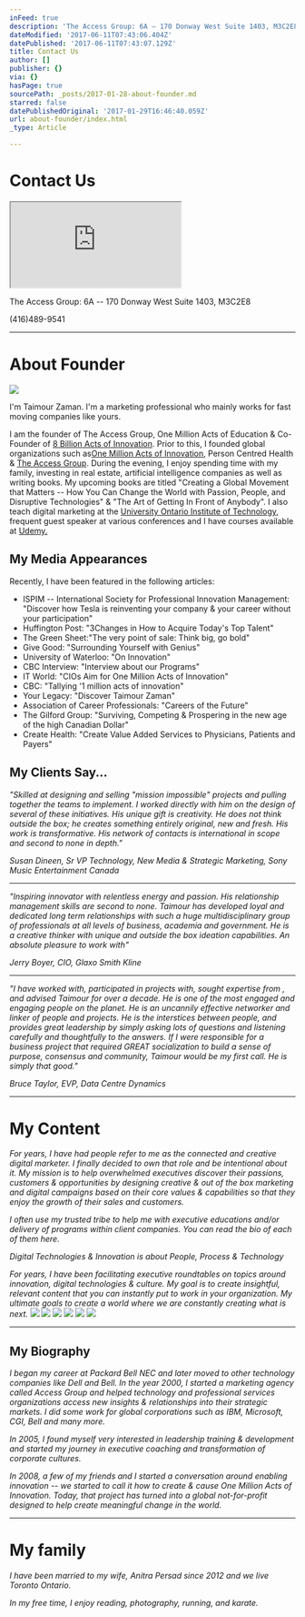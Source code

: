 ```yaml
---
inFeed: true
description: 'The Access Group: 6A – 170 Donway West Suite 1403, M3C2E8'
dateModified: '2017-06-11T07:43:06.404Z'
datePublished: '2017-06-11T07:43:07.129Z'
title: Contact Us
author: []
publisher: {}
via: {}
hasPage: true
sourcePath: _posts/2017-01-28-about-founder.md
starred: false
datePublishedOriginal: '2017-01-29T16:46:40.059Z'
url: about-founder/index.html
_type: Article

---
```

# Contact Us

<iframe src="https://the-grid.github.io/ed-location/?latitude=43.735389&amp;longitude=-79.348046&amp;zoom=16&amp;address=170%20The%20Donway%20W%2C%20Toronto%2C%20Ontario%20M3C%202G3%2C%20Canada" style=""></iframe>

The Access Group: 6A -- 170 Donway West Suite 1403, M3C2E8

(416)489-9541

---

# About Founder
![](https://the-grid-user-content.s3-us-west-2.amazonaws.com/cfeb3a74-489f-423b-836d-a816ab0aaf6f.jpg)

I'm Taimour Zaman. I'm a marketing professional who mainly works for fast moving companies like yours.

I am the founder of The Access Group, One Million Acts of Education & Co-Founder of [8 Billion Acts of Innovation][0]. Prior to this, I founded global organizations such as[One Million Acts of Innovation][1], Person Centred Health & [The Access Group][2]. During the evening, I enjoy spending time with my family, investing in real estate, artificial intelligence companies as well as writing books. My upcoming books are titled "Creating a Global Movement that Matters -- How You Can Change the World with Passion, People, and Disruptive Technologies" & "The Art of Getting In Front of Anybody". I also teach digital marketing at the [University Ontario Institute of Technology][3], frequent guest speaker at various conferences and I have courses available at [Udemy.][4]

## **My Media Appearances**

Recently, I have been featured in the following articles:

* ISPIM -- International Society for Professional Innovation Management: "Discover how Tesla is reinventing your company & your career without your participation"
* Huffington Post: "3Changes in How to Acquire Today's Top Talent"
* The Green Sheet:"The very point of sale: Think big, go bold"
* Give Good: "Surrounding Yourself with Genius"
* University of Waterloo: "On Innovation"
* CBC Interview: "Interview about our Programs"
* IT World: "CIOs Aim for One Million Acts of Innovation"
* CBC: "Tallying '1 million acts of innovation"
* Your Legacy: "Discover Taimour Zaman"
* Association of Career Professionals: "Careers of the Future"
* The Gilford Group: "Surviving, Competing & Prospering in the new age of the high Canadian Dollar"
* Create Health: "Create Value Added Services to Physicians, Patients and Payers"

## My Clients Say...

_"Skilled at designing and selling "mission impossible" projects and pulling together the teams to implement. I worked directly with him on the design of several of these initiatives. His unique gift is creativity. He does not think outside the box; he creates something entirely original, new and fresh. His work is transformative. His network of contacts is international in scope and second to none in depth."_

_Susan Dineen, Sr VP Technology, New Media & Strategic Marketing, Sony Music Entertainment Canada_

---

_"Inspiring innovator with relentless energy and passion. His relationship management skills are second to none. Taimour has developed loyal and dedicated long term relationships with such a huge multidisciplinary group of professionals at all levels of business, academia and government. He is a creative thinker with unique and outside the box ideation capabilities. An absolute pleasure to work with"_

_Jerry Boyer, CIO, Glaxo Smith Kline_

---

_"I have worked with, participated in projects with, sought expertise from , and advised Taimour for over a decade. He is one of the most engaged and engaging people on the planet. He is an uncannily effective networker and linker of people and projects. He is the interstices between people, and provides great leadership by simply asking lots of questions and listening carefully and thoughtfully to the answers. If I were responsible for a business project that required GREAT socialization to build a sense of purpose, consensus and community, Taimour would be my first call. He is simply that good."_

_Bruce Taylor, EVP, Data Centre Dynamics_

---

# My Content

_For years, I have had people refer to me as the connected and creative digital marketer. I finally decided to own that role and be intentional about it. My mission is to help overwhelmed executives discover their passions, customers & opportunities by designing creative & out of the box marketing and digital campaigns based on their core values & capabilities so that they enjoy the growth of their sales and customers._

_I often use my trusted tribe to help me with executive educations and/or delivery of programs within client companies. You can read the bio of each of them here._

_Digital Technologies & Innovation is about People, Process & Technology_

_For years, I have been facilitating executive roundtables on topics around innovation, digital technologies & culture. My goal is to create insightful, relevant content that you can instantly put to work in your organization. My ultimate goals to create a world where we are constantly creating what is next._
![](https://the-grid-user-content.s3-us-west-2.amazonaws.com/c1d2c4e4-61d7-40fc-9825-6861fe037fca.jpg)
![](https://the-grid-user-content.s3-us-west-2.amazonaws.com/aa6dc848-deeb-44cc-a2eb-b14a70a70785.jpg)
![](https://the-grid-user-content.s3-us-west-2.amazonaws.com/c13b973e-ab85-4ef3-b6cc-2e2073240656.jpg)
![](https://the-grid-user-content.s3-us-west-2.amazonaws.com/da55595e-9f6f-4ce8-8872-adede0fc5ee8.jpg)
![](https://the-grid-user-content.s3-us-west-2.amazonaws.com/6fe69f06-d5fc-4f34-b95c-1ef2e5ca3c4e.jpg)
![](https://the-grid-user-content.s3-us-west-2.amazonaws.com/49996914-cb96-4546-8ea5-aa769b12faac.jpg)

---

## My Biography

_I began my career at Packard Bell NEC and later moved to other technology companies like Dell and Bell. In the year 2000, I started a marketing agency called Access Group and helped technology and professional services organizations access new insights & relationships into their strategic markets. I did some work for global corporations such as IBM, Microsoft, CGI, Bell and many more._

_In 2005, I found myself very interested in leadership training & development and started my journey in executive coaching and transformation of corporate cultures._

_In 2008, a few of my friends and I started a conversation around enabling innovation -- we started to call it how to create & cause One Million Acts of Innovation. Today, that project has turned into a global not-for-profit designed to help create meaningful change in the world._

---

# My family

_I have been married to my wife, Anitra Persad since 2012 and we live Toronto Ontario._

_In my free time, I enjoy reading, photography, running, and karate._

[0]: http://www.8billionactsofinnovation.com/
[1]: http://www.onemillionactsofinnovation.org/
[2]: http://www.access-group.ca/
[3]: http://mdc.uoit.ca/our_instructors/taimour-zaman.php
[4]: https://www.udemy.com/